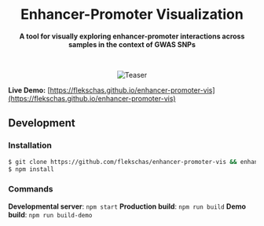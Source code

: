 <h1 align="center">
  Enhancer-Promoter Visualization
</h1>

<div align="center">
  
  **A tool for visually exploring enhancer-promoter interactions across samples in the context of GWAS SNPs**
  
</div>

<br/>

<div id="teaser" align="center">
  
  ![Teaser](https://user-images.githubusercontent.com/932103/87063410-53232700-c1dc-11ea-99b4-b56f6eec290f.png)
  
</div>

**Live Demo:** [https://flekschas.github.io/enhancer-promoter-vis](https://flekschas.github.io/enhancer-promoter-vis)

## Development

### Installation

```bash
$ git clone https://github.com/flekschas/enhancer-promoter-vis && enhancer-promoter-vis
$ npm install
```

### Commands

**Developmental server**: `npm start`
**Production build**: `npm run build`
**Demo build**: `npm run build-demo`
